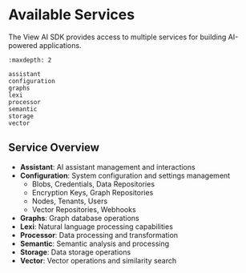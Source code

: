 # Available Services

The View AI SDK provides access to multiple services for building AI-powered applications.

```{toctree}
:maxdepth: 2

assistant
configuration
graphs
lexi
processor
semantic
storage
vector
```

## Service Overview

- **Assistant**: AI assistant management and interactions
- **Configuration**: System configuration and settings management
  - Blobs, Credentials, Data Repositories
  - Encryption Keys, Graph Repositories
  - Nodes, Tenants, Users
  - Vector Repositories, Webhooks
- **Graphs**: Graph database operations
- **Lexi**: Natural language processing capabilities
- **Processor**: Data processing and transformation
- **Semantic**: Semantic analysis and processing
- **Storage**: Data storage operations
- **Vector**: Vector operations and similarity search
